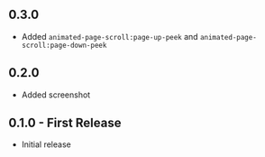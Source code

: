 ## 0.3.0
* Added `animated-page-scroll:page-up-peek` and `animated-page-scroll:page-down-peek`

## 0.2.0
* Added screenshot

## 0.1.0 - First Release
* Initial release
